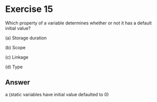 # Exercise 15

Which property of a variable determines whether or not it has a default initial value?

(a) Storage duration

(b) Scope

(c) Linkage

(d) Type

## Answer

a (static variables have initial value defaulted to 0)
